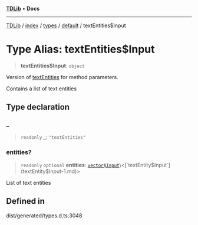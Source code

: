 [**TDLib**](../../../../../../README.md) • **Docs**

***

[TDLib](../../../../../../modules.md) / [index](../../../../../README.md) / [types](../../../README.md) / [default](../README.md) / textEntities$Input

# Type Alias: textEntities$Input

> **textEntities$Input**: `object`

Version of [textEntities](textEntities-1.md) for method parameters.

Contains a list of text entities

## Type declaration

### \_

> `readonly` **\_**: `"textEntities"`

### entities?

> `readonly` `optional` **entities**: [`vector$Input`](vector$Input.md)\<[`textEntity$Input`](textEntity$Input-1.md)\>

List of text entities

## Defined in

dist/generated/types.d.ts:3048
